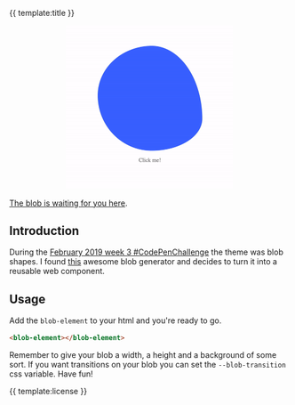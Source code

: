 {{ template:title }}

<a href="https://appnest-demo.firebaseapp.com/blob/">
	<p align="center">
	  <img src="https://raw.githubusercontent.com/andreasbm/blob/master/assets/demo.gif" alt="Demo" width="300" />
	</p>
</a>

[The blob is waiting for you here](https://appnest-demo.firebaseapp.com/blob/).

## Introduction

During the [February 2019 week 3 #CodePenChallenge](https://codepen.io/challenges/2019/february/3) the theme was blob shapes. I found [this](https://codepen.io/LekovicMilos/full/omVzYv) awesome blob generator and decides to turn it into a reusable web component.

## Usage

Add the `blob-element` to your html and you're ready to go.

```html
<blob-element></blob-element>
```

Remember to give your blob a width, a height and a background of some sort. If you want transitions on your blob you can set the `--blob-transition` css variable. Have fun!

{{ template:license }}
